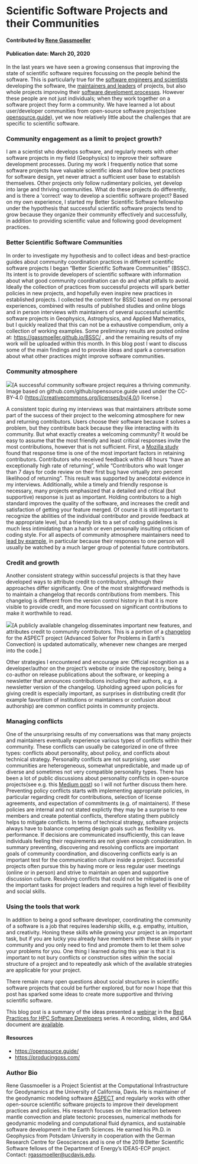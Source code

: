 # Scientific Software Projects and their Communities

#### Contributed by [Rene Gassmoeller](https://github.com/gassmoeller "Rene Gassmoeller GitHub Profile")

#### Publication date: March 20, 2020

In the last years we have seen a growing consensus that improving the state of
scientific software requires focussing on the people behind the software. This
is particularly true for the [software engineers and
scientists](https://bssw.io/blog_posts/us-research-software-engineer-us-rse-association)
developing the software, the [maintainers and leaders](https://bssw.io/blog_posts/leading-a-scientific-software-project-it-s-all-personal)
of projects, but also whole projects improving their [software develoment
processes](https://bssw.io/blog_posts/productivity-and-sustainability-improvement-planning-psip).
However these people are not just individuals; when they work together on a
software project they form a community. We have learned a lot about
user/developer communities from open-source software projects(see
[opensource.guide](https://opensource.guide/building-community/)), yet we now
relatively little about the challenges that are specific to scientific
software.

### Community engagement as a limit to project growth?

I am a scientist who develops software, and regularly meets with other software
projects in my field (Geophysics) to improve their software development
processes. During my work I frequently notice that some software projects have
valuable scientific ideas and follow best practices for software design, yet
never attract a sufficient user base to establish themselves. Other projects
only follow rudimentary policies, yet develop into large and thriving
communities. What do these projects do differently, and is there a 'correct'
way to develop a scientific software project? Based on my own experience, I
started my Better Scientific Software fellowship under the hypothesis that
successful scientific software projects tend to grow because they organize
their community effectively and successfully, in addition to providing
scientific value and following good development practices.

### Better Scientific Software Communities

In order to investigate my hypothesis and to collect ideas and best-practice
guides about community coordination practices in different scientific software
projects I began “Better Scientific Software Communities” (BSSC). Its intent is
to provide developers of scientific software with information about what good
community coordination can do and what pitfalls to avoid. Ideally the
collection of practices from successful projects will spark better policies in
new projects, and hopefully even inspire new practices in established projects.
I collected the content for BSSC based on my personal experiences, combined
with results of published studies and online blogs and in person interviews
with maintainers of several successful scientific software projects in
Geophysics, Astrophysics, and Applied Mathematics, but I quickly realized that
this can not be a exhaustive compendium, only a collection of working examples.
Some preliminary results are posted online at:
https://gassmoeller.github.io/BSSC/ , and the remaining results of my work will
be uploaded within this month.
In this blog post I want to discuss some of the main findings and to provoke ideas and spark a conversation about what other practices might improve software communities.

### Community atmosphere

<img src='https://github.com/github/opensource.guide/blob/master/assets/images/illos/building.svg' class='page lightbox' />[A successful community software project requires a thriving community. Image based on github.com/github/opensource.guide used under the CC-BY-4.0 (https://creativecommons.org/licenses/by/4.0/) license.]

A consistent topic during my interviews was that maintainers attribute some
part of the success of their project to the welcoming atmosphere for new and
returning contributors. Users choose their software because it solves a problem,
but they contribute back because they like interacting with its community. But
what exactly creates a welcoming community? It would be easy to assume that the
most friendly and least critical responses invite the most contributions,
however that is not sufficient. First, a [Mozilla
study](https://docs.google.com/presentation/d/1hsJLv1ieSqtXBzd5YZusY-mB8e1VJzaeOmh8Q4VeMio/edit#slide=id.g43d857af8_0177)
found that response time is one of the most important factors in retaining
contributors. Contributors who received feedback within 48 hours “have an
exceptionally high rate of returning”, while “Contributors who wait longer than
7 days for code review on their first bug have virtually zero percent
likelihood of returning”. This result was supported by anecdotal evidence in my
interviews. Additionally, while a timely and friendly response is necessary,
many projects emphasized that a detailed and critical (but supportive) response
is just as important. Holding contributors to a high standard improves the
quality of the software, and increases the credit and satisfaction of getting
your feature merged. Of course it is still important to recognize the abilities
of the individual contributor and provide feedback at the appropriate level,
but a friendly link to a set of coding guidelines is much less intimidating
than a harsh or even personally insulting criticism of coding style. For all
aspects of community atmosphere maintainers need to [lead by
example](https://bssw.io/blog_posts/leading-a-scientific-software-project-it-s-all-personal),
in particular because their responses to one person will usually be watched by
a much larger group of potential future contributors.

### Credit and growth

Another consistent strategy within successful projects is that they have
developed ways to attribute credit to contributors, although their approaches
differ significantly. One of the most straightforward methods is to maintain a
changelog that records contributions from members. This changelog is different
from the version control history in that it is more visible to provide credit,
and more focussed on significant contributions to make it worthwhile to read.

<img src='https://github.com/betterscientificsoftware/images/blob/master/gassmoeller-blog-changelog.png' class='page lightbox' />[A publicly available changelog disseminates important new features,
and attributes credit to community contributors. This is a portion of a [changelog](https://aspect.geodynamics.org/doc/doxygen/changes_current.html) for
the ASPECT project (Advanced Solver for Problems in Earth's Convection) is
updated automatically, whenever new changes are merged into the code.]

Other strategies I encountered and encourage are: Official recognition as a
developer/author on the project’s website or inside the repository, being a
co-author on release publications about the software, or keeping a newsletter
that announces contributions including their authors, e.g. a newsletter version
of the changelog. Upholding agreed upon policies for giving credit is
especially important, as surprises in distributing credit (for example
favoritism of institutions or maintainers or confusion about authorship) are
common conflict points in community projects.

### Managing conflicts

One of the unsurprising results of my conversations was that many projects and
maintainers eventually experience various types of conflicts within their
community. These conflicts can usually be categorized in one of three types:
conflicts about personality, about policy, and conflicts about technical
strategy. Personality conflicts are not surprising, user communities are
heterogeneous, somewhat unpredictable, and made up of diverse and sometimes not
very compatible personality types. There has been a lot of public discussions
about personality conflicts in open-source projects(see e.g. this [Medium
post](https://medium.com/@d4nyll/the-open-source-community-have-no-place-for-disrespect-70c85d473332))
so I will not further discuss them here. Preventing policy conflicts starts
with implementing appropriate policies, in particular regarding credit for
contributions, selection of license agreements, and expectation of commitments
(e.g. of maintainers). If these policies are internal and not stated explictly
they may be a surprise to new members and create potential conflicts, therefore
stating them publicly helps to mitigate conflicts.  In terms of technical
strategy, software projects always have to balance competing design goals such
as flexibility vs. performance.  If decisions are communicated insufficiently,
this can leave individuals feeling their requirements are not given enough
consideration.  In summary preventing, discovering and resolving conflicts are
important goals of community coordination, and discovering conflicts early is
an important test for the communication culture inside a project. Successful
projects often pursue this by having more or less regular user meetings (online
or in person) and strive to maintain an open and supportive discussion culture.
Resolving conflicts that could not be mitigated is one of the important tasks
for project leaders and requires a high level of flexibility and social skills.

### Using the tools that work

In addition to being a good software developer, coordinating the community of a
software is a job that requires leadership skills, e.g. empathy, intuition, and
creativity. Honing these skills while growing your project is an important
task, but if you are lucky you already have members with these skills in your
community and you only need to find and promote them to let them solve your
problems for you. One thing I learned during this year is that it is important
to not bury conflicts or construction sites within the social structure of a
project and to repeatedly ask which of the available strategies are applicable
for your project.

There remain many open questions about social structures in scientific software
projects that could be further explored, but for now I hope that this post has
sparked some ideas to create more supportive and thriving scientific software.

This blog post is a summary of the ideas presented a [webinar](https://bssw.io/events/webinar-discovering-and-addressing-social-challenges-in-the-evolution-of-scientific-software-projects) in the [Best Practices for
HPC Software
Developers](https://bssw.io/items/best-practices-for-hpc-software-developers-webinar-series)
series. A recording, slides, and Q&A document are [available](https://ideas-productivity.org/events/hpc-best-practices-webinars/#webinar033).

#### Resources
- https://opensource.guide/
- https://producingoss.com/

### Author Bio

Rene Gassmoeller is a Project Scientist at the Computational Infrastructure for
Geodynamics at the University of California, Davis. He is maintainer of the
geodynamic modeling software [ASPECT](https://aspect.geodynamics.org) and
regularly works with other open-source scientific software projects to improve
their development practices and policies. His research focuses on the
interaction between mantle convection and plate tectonic processes, numerical
methods for geodynamic modeling and computational fluid dynamics, and
sustainable software development in the Earth Sciences. He earned his Ph.D. in
Geophysics from Potsdam University in cooperation with the German Research
Centre for Geosciences and is one of the 2019 Better Scientific Software
fellows of the Department of Energy’s IDEAS-ECP project. Contact:
rgassmoeller@ucdavis.edu.

<!---
Publish: yes
RSS update: 2020-03-20
Categories: Collaboration
Topics: Software Engineering, Projects and Organizations
Tags: bssw-blog-article
Level: 2
Prerequisites: default
Aggregate: none
--->
